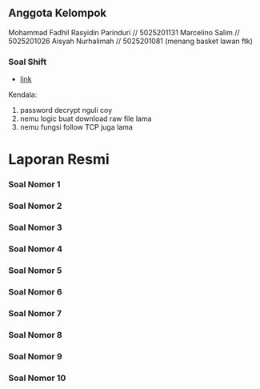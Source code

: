 ## Anggota Kelompok

Mohammad Fadhil Rasyidin Parinduri // 5025201131
Marcelino Salim // 5025201026
Aisyah Nurhalimah // 5025201081 (menang basket lawan ftk)

### Soal Shift
- [link](https://docs.google.com/document/d/1e5fXdleV59vFthVeK0O5WfmuOYV6xi6WkpHsZEiBofE/edit?usp=sharing)

Kendala:
1. password decrypt nguli coy
2. nemu logic buat download raw file lama
3. nemu fungsi follow TCP juga lama

# Laporan Resmi
### Soal Nomor 1
### Soal Nomor 2
### Soal Nomor 3
### Soal Nomor 4
### Soal Nomor 5
### Soal Nomor 6
### Soal Nomor 7
### Soal Nomor 8
### Soal Nomor 9
### Soal Nomor 10